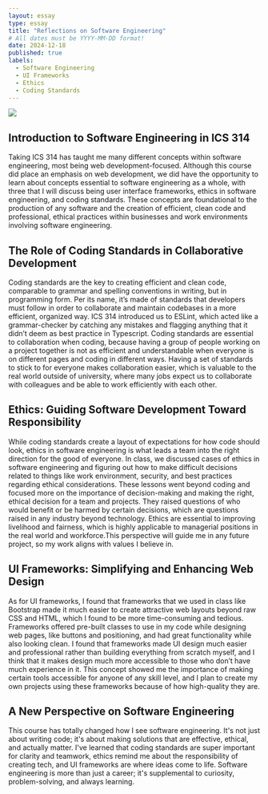 ```yaml
---
layout: essay
type: essay
title: "Reflections on Software Engineering"
# All dates must be YYYY-MM-DD format!
date: 2024-12-18
published: true
labels:
  - Software Engineering
  - UI Frameworks
  - Ethics
  - Coding Standards
---
```

<img src="https://d3njjcbhbojbot.cloudfront.net/api/utilities/v1/imageproxy/https://images.ctfassets.net/wp1lcwdav1p1/7JJknwy3BJe39LGvXgL2Ng/8da7dee7218a4e361180a5c3020374f4/Software_developer.png?w=1500&h=680&q=60&fit=fill&f=faces&fm=jpg&fl=progressive&auto=format%2Ccompress&dpr=1&w=1000" className="center" />

## Introduction to Software Engineering in ICS 314
Taking ICS 314 has taught me many different concepts within software engineering, most being web development-focused. Although this course did place an emphasis on web development, we did have the opportunity to learn about concepts essential to software engineering as a whole, with three that I will discuss being user interface frameworks, ethics in software engineering, and coding standards. These concepts are foundational to the production of any software and the creation of efficient, clean code and professional, ethical practices within businesses and work environments involving software engineering.

## The Role of Coding Standards in Collaborative Development
Coding standards are the key to creating efficient and clean code, comparable to grammar and spelling conventions in writing, but in programming form. Per its name, it’s made of standards that developers must follow in order to collaborate and maintain codebases in a more efficient, organized way. ICS 314 introduced us to ESLint, which acted like a grammar-checker by catching any mistakes and flagging anything that it didn’t deem as best practice in Typescript. Coding standards are essential to collaboration when coding, because having a group of people working on a project together is not as efficient and understandable when everyone is on different pages and coding in different ways. Having a set of standards to stick to for everyone makes collaboration easier, which is valuable to the real world outside of university, where many jobs expect us to collaborate with colleagues and be able to work efficiently with each other.

## Ethics: Guiding Software Development Toward Responsibility
While coding standards create a layout of expectations for how code should look, ethics in software engineering is what leads a team into the right direction for the good of everyone. In class, we discussed cases of ethics in software engineering and figuring out how to make difficult decisions related to things like work environment, security, and best practices regarding ethical considerations. These lessons went beyond coding and focused more on the importance of decision-making and making the right, ethical decision for a team and projects. They raised questions of who would benefit or be harmed by certain decisions, which are questions raised in any industry beyond technology. Ethics are essential to improving livelihood and fairness, which is highly applicable to managerial positions in the real world and workforce.This perspective will guide me in any future project, so my work aligns with values I believe in.

## UI Frameworks: Simplifying and Enhancing Web Design
As for UI frameworks, I found that frameworks that we used in class like Bootstrap made it much easier to create attractive web layouts beyond raw CSS and HTML, which I found to be more time-consuming and tedious. Frameworks offered pre-built classes to use in my code while designing web pages, like buttons and positioning, and had great functionality while also looking clean. I found that frameworks made UI design much easier and professional rather than building everything from scratch myself, and I think that it makes design much more accessible to those who don’t have much experience in it. This concept showed me the importance of making certain tools accessible for anyone of any skill level, and I plan to create my own projects using these frameworks because of how high-quality they are. 

## A New Perspective on Software Engineering
This course has totally changed how I see software engineering. It's not just about writing code; it's about making solutions that are effective, ethical, and actually matter. I've learned that coding standards are super important for clarity and teamwork, ethics remind me about the responsibility of creating tech, and UI frameworks are where ideas come to life. Software engineering is more than just a career; it's supplemental to curiosity, problem-solving, and always learning. 





